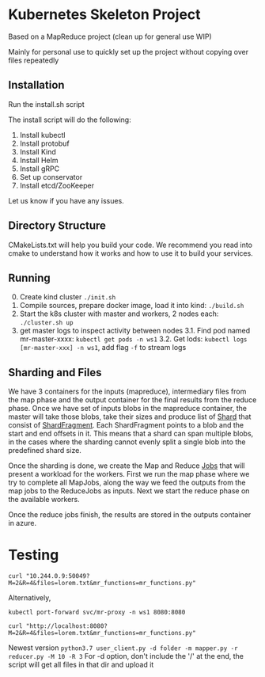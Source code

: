 # Kubernetes Skeleton Project

Based on a MapReduce project (clean up for general use WIP)

Mainly for personal use to quickly set up the project without copying over files repeatedly

## Installation
Run the install.sh script

The install script will do the following:
1. Install kubectl
2. Install protobuf
3. Install Kind
4. Install Helm
5. Install gRPC
6. Set up conservator
7. Install etcd/ZooKeeper

Let us know if you have any issues.

## Directory Structure
CMakeLists.txt will help you build your code. We recommend you read into cmake to understand how it works and how to use it to build your services.


## Running

0. Create kind cluster `./init.sh`
1. Compile sources, prepare docker image, load it into kind: `./build.sh`
2. Start the k8s cluster with master and workers, 2 nodes each: `./cluster.sh up`
3. get master logs to inspect activity between nodes
3.1. Find pod named mr-master-xxxx: `kubectl get pods -n ws1`
3.2. Get lods: `kubectl logs [mr-master-xxx] -n ws1`, add flag `-f` to stream logs


## Sharding and Files

We have 3 containers for the inputs (mapreduce), intermediary files from the map phase and the output container for the final results from the reduce phase.
Once we have set of inputs blobs in the mapreduce container, the master will take those blobs, take their sizes and produce list of [Shard](../workshop1-c/src/master/models/shards.h) that consist of [ShardFragment](../workshop1-c/src/master/models/shards.h). Each ShardFragment points to a blob and the start and end offsets in it. This means that a shard can span multiple blobs, in the cases where the sharding cannot evenly split a single blob into the predefined shard size.

Once the sharding is done, we create the Map and Reduce [Jobs](../workshop1-c/src/master/models/jobs.h) that will present a workload for the workers. First we run
the map phase where we try to complete all MapJobs, along the way we feed the outputs from the map jobs to the ReduceJobs as inputs. Next we start the reduce phase on the available workers.

Once the reduce jobs finish, the results are stored in the outputs container in azure.

# Testing
`curl "10.244.0.9:50049?M=2&R=4&files=lorem.txt&mr_functions=mr_functions.py"`

Alternatively,

`kubectl port-forward svc/mr-proxy -n ws1 8080:8080`

`curl "http://localhost:8080?M=2&R=4&files=lorem.txt&mr_functions=mr_functions.py"`


Newest version
`python3.7 user_client.py -d folder -m mapper.py -r reducer.py -M 10 -R 3`
For -d option, don't include the '/' at the end, the script will get all files in that dir and upload it


